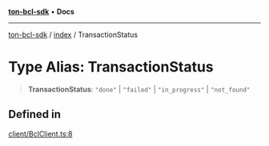 [**ton-bcl-sdk**](../../README.md) • **Docs**

***

[ton-bcl-sdk](../../README.md) / [index](../README.md) / TransactionStatus

# Type Alias: TransactionStatus

> **TransactionStatus**: `"done"` \| `"failed"` \| `"in_progress"` \| `"not_found"`

## Defined in

[client/BclClient.ts:8](https://github.com/ton-fun-tech/ton-bcl-sdk/blob/4dc8576c8b5afcf36dbccde36654b6e5b45787e5/src/client/BclClient.ts#L8)
